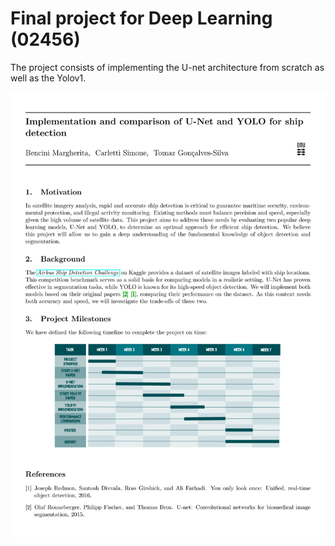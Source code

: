 # Final project for Deep Learning (02456)

The project consists of implementing the U-net architecture from scratch as well as the Yolov1. 

![synopsis](synopsis.jpg)
